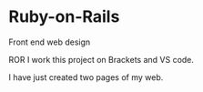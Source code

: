 # Ruby-on-Rails
Front end web design


ROR
I work this project on Brackets and VS code.

I have just created two pages of my web.
